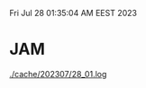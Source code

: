Fri Jul 28 01:35:04 AM EEST 2023
# JAM
<a href='./cache/202307/28_01.log'>./cache/202307/28_01.log</a>
